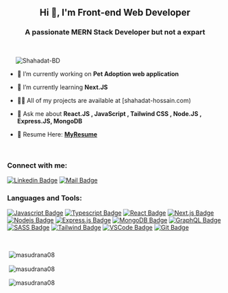 
<h2 align="center">Hi 👋, I'm Front-end Web Developer</h2>
<h3 align="center">A passionate MERN Stack Developer but not a expart</h3>
<br/>
<p align="left" style="margin-left:20px"> <img src="https://komarev.com/ghpvc/?username=Shahadat-BD&label=Profile%20views&color=0e75b6&style=flat" alt="Shahadat-BD" /> </p>



- 🔭 I’m currently working on **Pet Adoption web application**

- 🌱 I’m currently learning **Next.JS**

- 👨‍💻 All of my projects are available at [shahadat-hossain.com)

- 💬 Ask me about **React.JS , JavaScript , Tailwind CSS , Node.JS , Express.JS, MongoDB**

- 📄 Resume Here: [**MyResume**](https://drive.google.com/file/d/1OUv6vt32Q4d30mLdO_CejoBGMnoywjTu/view?fbclid=IwAR2aW0Fs7EDgX56b9IaCRGhkgtlnyktN2xh0vM6xr5F46928oBIYLhouU2M)

<br/>

<h3 align="left">Connect with me:</h3>

[![Linkedin Badge](https://img.shields.io/badge/LinkedIn-0077B5?style=for-the-badge&logo=linkedin&logoColor=white)](https://www.linkedin.com/in/shahadat434/)
[![Mail Badge](https://img.shields.io/badge/Gmail-D14836?style=for-the-badge&logo=gmail&logoColor=white)](mailto:shahadatstudent34@gmail.com)



<p align="left">
<h3 align="left">Languages and Tools:</h3>

[![Javascript Badge](https://img.shields.io/badge/-Javascript-F0DB4F?style=for-the-badge&labelColor=black&logo=javascript&logoColor=F0DB4F)](#) [![Typescript Badge](https://img.shields.io/badge/-Typescript-007acc?style=for-the-badge&labelColor=black&logo=typescript&logoColor=007acc)](#) [![React Badge](https://img.shields.io/badge/-React-61DBFB?style=for-the-badge&labelColor=black&logo=react&logoColor=61DBFB)](#) [![Next.js Badge](https://img.shields.io/badge/next.js-000000?style=for-the-badge&logo=nextdotjs&logoColor=white)](#) [![Nodejs Badge](https://img.shields.io/badge/-Nodejs-3C873A?style=for-the-badge&labelColor=black&logo=node.js&logoColor=3C873A)](#) [![Express.js Badge](https://img.shields.io/badge/Express.js-000000?style=for-the-badge&logo=express&logoColor=white)](#) [![MongoDB Badge](https://img.shields.io/badge/MongoDB-4EA94B?style=for-the-badge&logo=mongodb&logoColor=white)](#) [![GraphQL Badge](https://img.shields.io/badge/-GraphQl-e535ab?style=for-the-badge&labelColor=black&logo=node.js&logoColor=e535ab)](#) [![SASS Badge](https://img.shields.io/badge/Sass-CC6699?style=for-the-badge&logo=sass&logoColor=white)](#) [![Tailwind Badge](https://img.shields.io/badge/Tailwind%20CSS-092749?style=for-the-badge&logo=tailwindcss&logoColor=06B6D4&labelColor=000000)](#) [![VSCode Badge](https://img.shields.io/badge/Visual_Studio-5C2D91?style=for-the-badge&logo=visual%20studio&logoColor=white)](#) [![Git Badge](https://img.shields.io/badge/Git-F05032?style=for-the-badge&logo=git&logoColor=white)](#)

<br/>
<p>&nbsp;<img align="center" src="https://github-readme-stats.vercel.app/api/top-langs?username=masudrana08&show_icons=true&locale=en&layout=compact" alt="masudrana08" /></p>
<p>&nbsp;<img align="center" src="https://github-readme-stats.vercel.app/api?username=masudrana08&show_icons=true&locale=en" alt="masudrana08" /></p>

<p>&nbsp;<img align="center" src="https://github-readme-streak-stats.herokuapp.com/?user=masudrana08&" alt="masudrana08" /></p>
